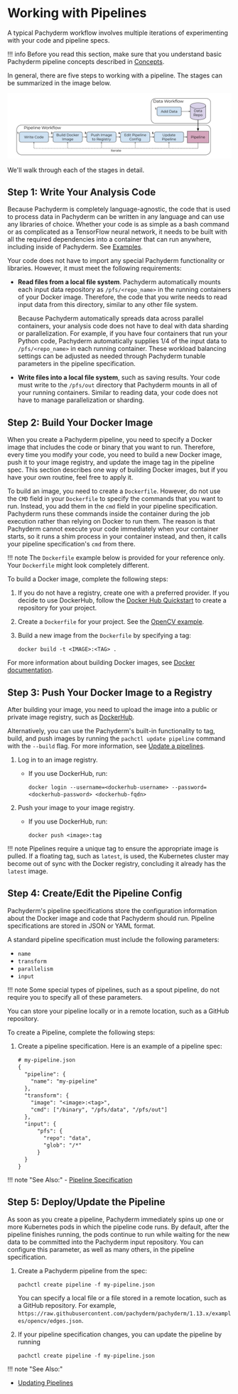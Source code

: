 # Working with Pipelines

A typical Pachyderm workflow involves multiple iterations of
experimenting with your code and pipeline specs.

!!! info
    Before you read this section, make sure that you
    understand basic Pachyderm pipeline concepts described in
    [Concepts](../../concepts/pipeline-concepts/index.md).

In general, there are five steps to working with a pipeline. The stages can be summarized in the image below. 

![Developer workflow](../../assets/images/d_steps_analysis_pipeline.svg)

We'll walk through each of the stages in detail.

## Step 1: Write Your Analysis Code

Because Pachyderm is completely language-agnostic, the code
that is used to process data in Pachyderm can
be written in any language and can use any libraries of choice. Whether
your code is as simple as a bash command or as complicated as a
TensorFlow neural network, it needs to be built with all the required
dependencies into a container that can run anywhere, including inside
of Pachyderm. See [Examples](https://github.com/pachyderm/pachyderm/tree/1.13.x/examples).

Your code does not have to import any special Pachyderm
functionality or libraries. However, it must meet the
following requirements:

* **Read files from a local file system**. Pachyderm automatically
  mounts each input data repository as `/pfs/<repo_name>` in the running
  containers of your Docker image. Therefore, the code that you write needs
  to read input data from this directory, similar to any other
  file system.

  Because Pachyderm automatically spreads data across parallel
  containers, your analysis code does not have to deal with data
  sharding or parallelization. For example, if you have four
  containers that run your Python code, Pachyderm automatically
  supplies 1/4 of the input data to `/pfs/<repo_name>` in
  each running container. These workload balancing settings
  can be adjusted as needed through Pachyderm tunable parameters
  in the pipeline specification.

* **Write files into a local file system**, such as saving results.
  Your code must write to the `/pfs/out` directory that Pachyderm
  mounts in all of your running containers. Similar to reading data,
  your code does not have to manage parallelization or sharding.

## Step 2: Build Your Docker Image

When you create a Pachyderm pipeline, you need
to specify a Docker image that includes the code or binary that
you want to run. Therefore, every time you modify your code,
you need to build a new Docker image, push it to your image registry,
and update the image tag in the pipeline spec. This section
describes one way of building Docker images, but
if you have your own routine, feel free to apply it.

To build an image, you need to create a `Dockerfile`. However, do not
use the `CMD` field in your `Dockerfile` to specify the commands that
you want to run. Instead, you add them in the `cmd` field in your pipeline
specification. Pachyderm runs these commands inside the
container during the job execution rather than relying on Docker
to run them.
The reason is that Pachyderm cannot execute your code immediately when
your container starts, so it runs a shim process in your container
instead, and then, it calls your pipeline specification's `cmd` from there.

!!! note
    The `Dockerfile` example below is provided for your reference
    only. Your `Dockerfile` might look completely different.

To build a Docker image, complete the following steps:

1. If you do not have a registry, create one with a preferred provider.
If you decide to use DockerHub, follow the [Docker Hub Quickstart](https://docs.docker.com/docker-hub/) to
create a repository for your project.
1. Create a `Dockerfile` for your project. See the [OpenCV example](https://github.com/pachyderm/pachyderm/blob/1.13.x/examples/opencv/Dockerfile).
1. Build a new image from the `Dockerfile` by specifying a tag:

   ```shell
   docker build -t <IMAGE>:<TAG> .
   ```

For more information about building Docker images, see
[Docker documentation](https://docs.docker.com/engine/tutorials/dockerimages/).

## Step 3: Push Your Docker Image to a Registry

After building your image, you need to upload the image into
a public or private image registry, such as
[DockerHub](https://hub.docker.com).

Alternatively, you can use the Pachyderm's built-in functionality to
tag, build, and push images by running the `pachctl update pipeline` command
with the `--build` flag. For more information, see
[Update a pipelines](../pipeline-operations/updating_pipelines.md).

1. Log in to an image registry.

   * If you use DockerHub, run:

     ```shell
     docker login --username=<dockerhub-username> --password=<dockerhub-password> <dockerhub-fqdn>
     ```

1. Push your image to your image registry.

   * If you use DockerHub, run:

     ```shell
     docker push <image>:tag
     ```

!!! note
    Pipelines require a unique tag to ensure the appropriate image is pulled. If a floating tag, such as `latest`, is used, the Kubernetes cluster may become out of sync with the Docker registry, concluding it already has the `latest` image.

## Step 4: Create/Edit the Pipeline Config

Pachyderm's pipeline specifications store the configuration information
about the Docker image and code that Pachyderm should run. Pipeline
specifications are stored in JSON or YAML format.

A standard pipeline specification must include the following
parameters:

- `name`
- `transform`
- `parallelism`
- `input`

!!! note
    Some special types of pipelines, such as a spout pipeline, do not
    require you to specify all of these parameters.

You can store your pipeline locally or in a remote location, such
as a GitHub repository.

To create a Pipeline, complete the following steps:

1. Create a pipeline specification. Here is an example of a pipeline
   spec:

   ```shell
   # my-pipeline.json
   {
     "pipeline": {
       "name": "my-pipeline"
     },
     "transform": {
       "image": "<image>:<tag>",
       "cmd": ["/binary", "/pfs/data", "/pfs/out"]
     },
     "input": {
         "pfs": {
           "repo": "data",
           "glob": "/*"
         }
     }
   }
   ```

!!! note "See Also:"
    - [Pipeline Specification](../../reference/pipeline_spec.md)

## Step 5: Deploy/Update the Pipeline

As soon as you create a pipeline, Pachyderm immediately spins up one or more Kubernetes pods in which the pipeline code runs. By default, after the pipeline finishes
running, the pods continue to run while waiting for the new data to be
committed into the Pachyderm input repository. You can configure this
parameter, as well as many others, in the pipeline specification.

1. Create a Pachyderm pipeline from the spec:

   ```shell
   pachctl create pipeline -f my-pipeline.json
   ```

   You can specify a local file or a file stored in a remote
   location, such as a GitHub repository. For example,
   `https://raw.githubusercontent.com/pachyderm/pachyderm/1.13.x/examples/opencv/edges.json`.
1. If your pipeline specification changes, you can update the pipeline 
   by running

   ```shell
   pachctl create pipeline -f my-pipeline.json
   ```

!!! note "See Also:"
  - [Updating Pipelines](../pipeline-operations/updating_pipelines.md)
<!-- - [Running Pachyderm in Production](TBA)-->

